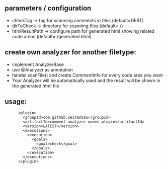 

## parameters / configuration

* checkTag -> tag for scanning comments in files (default=DEBT)
* dirToCheck -> directory for scanning files (default=./)
* htmlResultPath -> configure path for generated html showing related code areas (default=./generated.html)

## create own analyzer for another filetype:

* implement AnalyzerBase
* use @Analyzer as annotation
* handel scanFile() and create CommentInfo for every code area you want
* Your Analyzer will be automatically used and the result will be shown in the generated html file



## usage:
```
      <plugin>
        <groupId>com.github.seitenbau</groupId>
        <artifactId>comment-analyzer-maven-plugin</artifactId>
        <version>LATEST</version>
        <executions>
          <execution>
            <goals>
              <goal>check</goal>
            </goals>
          </execution>
        </executions>
      </plugin>
```
